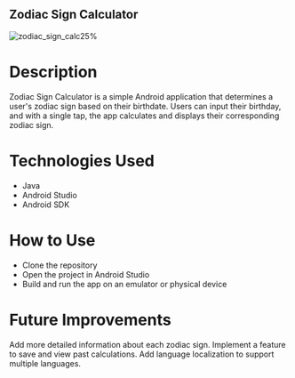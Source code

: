 ## Zodiac Sign Calculator

![zodiac_sign_calc25%](https://github.com/user-attachments/assets/40cdd75d-7ad6-45a1-8f09-7a66eb485a90)



# Description

Zodiac Sign Calculator is a simple Android application that determines a user's zodiac sign based on their birthdate. 
Users can input their birthday, and with a single tap, the app calculates and displays their corresponding zodiac sign.

# Technologies Used

* Java
* Android Studio
* Android SDK

# How to Use

* Clone the repository
* Open the project in Android Studio
* Build and run the app on an emulator or physical device

# Future Improvements

Add more detailed information about each zodiac sign.
Implement a feature to save and view past calculations.
Add language localization to support multiple languages.
